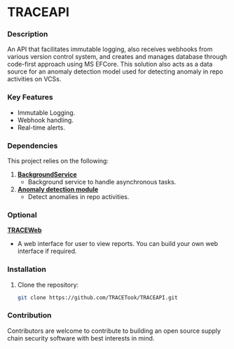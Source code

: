 # TRACEAPI



### Description
An API that facilitates immutable logging, also receives webhooks from various version control system, and creates and manages database through code-first approach using MS EFCore. This solution also acts as a data source for an anomaly detection model used for detecting anomaly in repo activities on VCSs.

### Key Features
- Immutable Logging.
- Webhook handling.
- Real-time alerts.

### Dependencies
This project relies on the following:
1. **[BackgroundService](https://github.com/TRACETool/BackgroundService)**
   - Background service to handle asynchronous tasks.
2. **[Anomaly detection module](https://github.com/TRACETool/AnomalyModule)**
   - Detect anomalies in repo activities.
### Optional
**[TRACEWeb](https://github.com/TRACETool/TRACEWeb)**
   - A web interface for user to view reports. You can build your own web interface if required.

### Installation
1. Clone the repository:
   ```bash
   git clone https://github.com/TRACETook/TRACEAPI.git

### Contribution
 Contributors are welcome to contribute to building an open source supply chain security software with best interests in mind.

 
